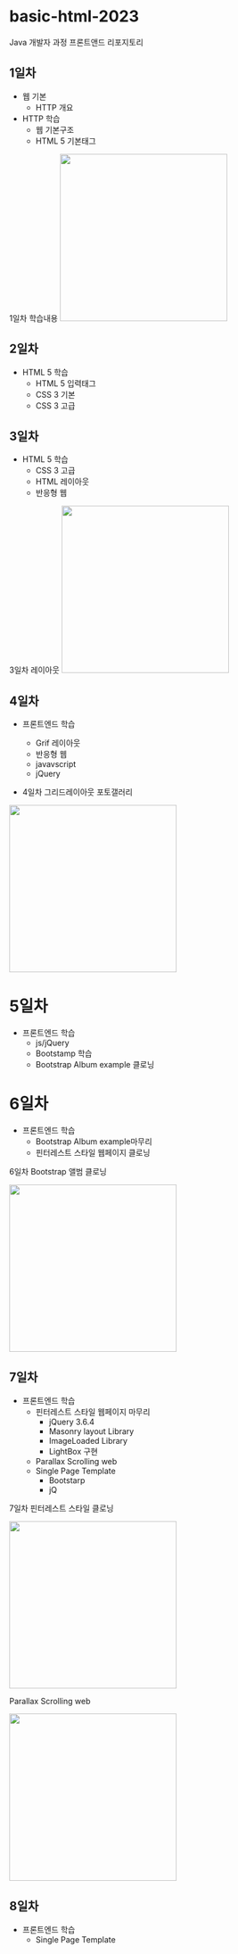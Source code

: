 # basic-html-2023
Java 개발자 과정 프론트앤드 리포지토리

## 1일차
- 웹 기본
    - HTTP 개요
- HTTP 학습
    - 웹 기본구조
    - HTML 5 기본태그

1일차 학습내용
<img src="https://raw.githubusercontent.com/tjdrnr1217/basic-html-2023/main/image/day1.png" width="300">

## 2일차
- HTML 5 학습
    - HTML 5 입력태그
    - CSS 3 기본
    - CSS 3 고급

## 3일차
- HTML 5 학습
    - CSS 3 고급
    - HTML 레이아웃
    - 반응형 웹

3일차 레이아웃
<img src= "https://raw.githubusercontent.com/tjdrnr1217/basic-html-2023/main/image/aa.png" width="300">


## 4일차
- 프론트엔드 학습
    - Grif 레이아웃
    - 반응형 웹
    - javavscript
    - jQuery

- 4일차 그리드레이아웃 포토갤러리

<img src= "https://raw.githubusercontent.com/tjdrnr1217/basic-html-2023/main/image/bb.png" width="300">


# 5일차
- 프론트엔드 학습
    - js/jQuery
    - Bootstamp 학습
    - Bootstrap Album example 클로닝

# 6일차
- 프론트엔드 학습
    - Bootstrap Album example마무리
    - 핀터레스트 스타일 웹페이지 클로닝

6일차 Bootstrap 앨범 클로닝

<img src= "https://raw.githubusercontent.com/tjdrnr1217/basic-html-2023/main/image/cc.png" width="300">

## 7일차
- 프론트엔드 학습
    - 핀터레스트 스타일 웹페이지 마무리
        - jQuery 3.6.4
        - Masonry layout Library
        - ImageLoaded Library
        - LightBox 구현
    - Parallax Scrolling web
    - Single Page Template
        - Bootstarp
        - jQ
       

7일차 핀터레스트 스타일 클로닝

<img src= "https://raw.githubusercontent.com/tjdrnr1217/basic-html-2023/main/image/mm.png" width="300">

Parallax Scrolling web

<img src= "https://raw.githubusercontent.com/tjdrnr1217/basic-html-2023/main/image/oo.png" width="300">

## 8일차
- 프론트엔드 학습
    - Single Page Template
